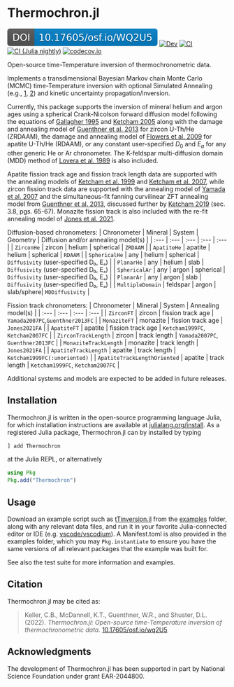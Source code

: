 # Thermochron.jl

[![DOI](osf_io_WQ2U5.svg)](https://doi.org/10.17605/OSF.IO/WQ2U5)
[![Dev][docs-dev-img]][docs-dev-url]
[![CI][ci-img]][ci-url]
[![CI (Julia nightly)][ci-nightly-img]][ci-nightly-url]
[![codecov.io][codecov-img]][codecov-url]

Open-source time-Temperature inversion of thermochronometric data. 

Implements a transdimensional Bayesian Markov chain Monte Carlo (MCMC) time-Temperature inversion with optional Simulated Annealing (e.g., [1](https://en.wikipedia.org/wiki/Simulated_annealing), [2](https://doi.org/10.1007/978-94-015-7744-1_2)) and kinetic uncertainty propagation/inversion.

Currently, this package supports the inversion of mineral helium and argon ages using a spherical Crank-Nicolson forward diffusion model following the equations of [Gallagher 1995](https://doi.org/10.1016/0012-821X(95)00197-K) and [Ketcham 2005](https://doi.org/10.2138/rmg.2005.58.11) along with the damage and annealing model of [Guenthner et al. 2013](https://doi.org/10.2475/03.2013.01) for zircon U-Th/He (ZRDAAM), the damage and annealing model of [Flowers et al. 2009](https://doi.org/10.1016/j.gca.2009.01.015) for apatite U-Th/He (RDAAM), or any constant user-specified $D_0$ and $E_a$ for any other generic He or Ar chronometer. The K-feldspar multi-diffusion domain (MDD) method of [Lovera et al. 1989](https://doi.org/10.1029/JB094iB12p17917) is also included. 

Apatite fission track age and fission track length data are supported with the annealing models of [Ketcham et al. 1999](https://doi.org/10.2138/am-1999-0903) and [Ketcham et al. 2007](https://doi.org/10.2138/am.2007.2281), while zircon fission track data are supported with the annealing model of [Yamada et al. 2007](https://doi.org/10.1016/j.chemgeo.2006.09.002) and the simultaneous-fit fanning curvilinear ZFT annealing model from [Guenthner et al. 2013](https://doi.org/10.2475/03.2013.01), discussed further by [Ketcham 2019](https://doi.org/10.1007/978-3-319-89421-8_3) (sec. 3.8, pgs. 65-67). Monazite fission track is also included with the re-fit annealing model of [Jones et al. 2021](https://doi.org/10.5194/gchron-3-89-2021). 

Diffusion-based chronometers:
| Chronometer                  | Mineral  | System         | Geometry   | Diffusion and/or annealing model(s)   |
| :---                         | :---     | :---           | :---       | :---                                  |
| `ZirconHe`                   | zircon   | helium         | spherical  | `ZRDAAM`                              |
| `ApatiteHe`                  | apatite  | helium         | spherical  | `RDAAM`                               |
| `SphericalHe`                | any      | helium         | spherical  | `Diffusivity` (user-specified D₀, Eₐ) |
| `PlanarHe`                   | any      | helium         | slab       | `Diffusivity` (user-specified D₀, Eₐ) |
| `SphericalAr`                | any      | argon          | spherical  | `Diffusivity` (user-specified D₀, Eₐ) |
| `PlanarAr`                   | any      | argon          | slab       | `Diffusivity` (user-specified D₀, Eₐ) |
| `MultipleDomain`             | feldspar | argon          | slab/sphere| `MDDiffusivity`                       |

Fission track chronometers:
| Chronometer                  | Mineral  | System            | Annealing model(s)                  |
| :---                         | :---     | :---              | :---                                |
| `ZirconFT`                   | zircon   | fission track age | `Yamada2007PC`,`Guenthner2013FC`    |
| `MonaziteFT`                 | monazite | fission track age | `Jones2021FA`                       |
| `ApatiteFT`                  | apatite  | fission track age | `Ketcham1999FC`, `Ketcham2007FC`    |
| `ZirconTrackLength`          | zircon   | track length      | `Yamada2007PC`, `Guenthner2013FC`   |
| `MonaziteTrackLength`        | monazite | track length      | `Jones2021FA`                       |
| `ApatiteTrackLength`         | apatite  | track length      | `Ketcham1999FC(:unoriented)`        |
| `ApatiteTrackLengthOriented` | apatite  | track length      | `Ketcham1999FC`, `Ketcham2007FC`    |

Additional systems and models are expected to be added in future releases.

## Installation
Thermochron.jl is written in the open-source programming language Julia, for which installation instructions are available at [julialang.org/install](https://julialang.org/install/).
As a registered Julia package, Thermochron.jl can by installed by typing
```julia
] add Thermochron
```
at the Julia REPL, or alternatively
```julia
using Pkg
Pkg.add("Thermochron")
```

## Usage
Download an example script such as [tTinversion.jl](examples/tTinversion.jl) from the [examples](examples) folder, along with any relevant data files, and run it in your favorite Julia-connected editor or IDE (e.g. [vscode/vscodium](https://github.com/julia-vscode/julia-vscode#installing-juliavs-codevs-code-julia-extension)). A Manifest.toml is also provided in the examples folder, which you may `Pkg.instantiate` to ensure you have the same versions of all relevant packages that the example was built for.

See also the test suite for more information and examples.

## Citation
Thermochron.jl may be cited as:
> Keller, C.B., McDannell, K.T., Guenthner, W.R., and Shuster, D.L. (2022). *Thermochron.jl: Open-source time-Temperature inversion of thermochronometric data.* [10.17605/osf.io/wq2U5](https://doi.org/10.17605/osf.io/wq2U5)

## Acknowledgments
The development of Thermochron.jl has been supported in part by National Science Foundation under grant EAR-2044800.

[docs-stable-img]: https://img.shields.io/badge/docs-stable-blue.svg
[docs-stable-url]: https://OpenThermochronology.github.io/Thermochron.jl/stable/
[docs-dev-img]: https://img.shields.io/badge/docs-dev-blue.svg
[docs-dev-url]: https://OpenThermochronology.github.io/Thermochron.jl/dev/
[ci-img]: https://github.com/OpenThermochronology/Thermochron.jl/actions/workflows/CI.yml/badge.svg?branch=main
[ci-url]: https://github.com/OpenThermochronology/Thermochron.jl/actions/workflows/CI.yml
[ci-nightly-img]: https://github.com/OpenThermochronology/Thermochron.jl/workflows/CI%20(Julia%20nightly)/badge.svg
[ci-nightly-url]: https://github.com/OpenThermochronology/Thermochron.jl/actions/workflows/CI-julia-nightly.yml
[codecov-img]: https://codecov.io/gh/OpenThermochronology/Thermochron.jl/branch/main/graph/badge.svg
[codecov-url]: http://codecov.io/github/OpenThermochronology/Thermochron.jl?branch=main
